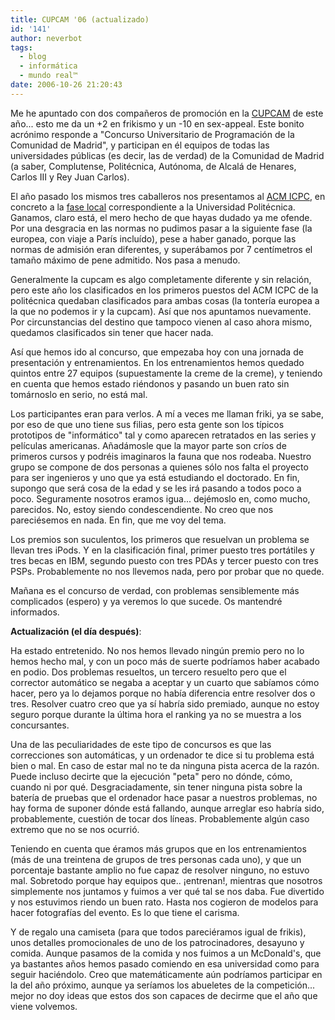 ```yaml
---
title: CUPCAM '06 (actualizado)
id: '141'
author: neverbot
tags:
  - blog
  - informática
  - mundo real™
date: 2006-10-26 21:20:43
---
```


Me he apuntado con dos compañeros de promoción en la [CUPCAM](http://www.fi.upm.es/cupcam2006/index.html) de este año... esto me da un +2 en frikismo y un -10 en sex-appeal. Este bonito acrónimo responde a "Concurso Universitario de Programación de la Comunidad de Madrid", y participan en él equipos de todas las universidades públicas (es decir, las de verdad) de la Comunidad de Madrid (a saber, Complutense, Politécnica, Autónoma, de Alcalá de Henares, Carlos III y Rey Juan Carlos).

El año pasado los mismos tres caballeros nos presentamos al [ACM ICPC](http://icpc.baylor.edu/icpc/), en concreto a la [fase local](http://acm.asoc.fi.upm.es/contest/) correspondiente a la Universidad Politécnica. Ganamos, claro está, el mero hecho de que hayas dudado ya me ofende. Por una desgracia en las normas no pudimos pasar a la siguiente fase (la europea, con viaje a París incluído), pese a haber ganado, porque las normas de admisión eran diferentes, y superábamos por 7 centímetros el tamaño máximo de pene admitido. Nos pasa a menudo.

Generalmente la cupcam es algo completamente diferente y sin relación, pero este año los clasificados en los primeros puestos del ACM ICPC de la politécnica quedaban clasificados para ambas cosas (la tontería europea a la que no podemos ir y la cupcam). Así que nos apuntamos nuevamente. Por circunstancias del destino que tampoco vienen al caso ahora mismo, quedamos clasificados sin tener que hacer nada.

Así que hemos ido al concurso, que empezaba hoy con una jornada de presentación y entrenamientos. En los entrenamientos hemos quedado quintos entre 27 equipos (supuestamente la creme de la creme), y teniendo en cuenta que hemos estado riéndonos y pasando un buen rato sin tomárnoslo en serio, no está mal.

Los participantes eran para verlos. A mí a veces me llaman friki, ya se sabe, por eso de que uno tiene sus filias, pero esta gente son los típicos prototipos de "informático" tal y como aparecen retratados en las series y películas americanas. Añadámosle que la mayor parte son críos de primeros cursos y podréis imaginaros la fauna que nos rodeaba. Nuestro grupo se compone de dos personas a quienes sólo nos falta el proyecto para ser ingenieros y uno que ya está estudiando el doctorado. En fin, supongo que será cosa de la edad y se les irá pasando a todos poco a poco. Seguramente nosotros eramos igua... dejémoslo en, como mucho, parecidos. No, estoy siendo condescendiente. No creo que nos pareciésemos en nada. En fin, que me voy del tema.

Los premios son suculentos, los primeros que resuelvan un problema se llevan tres iPods. Y en la clasificación final, primer puesto tres portátiles y tres becas en IBM, segundo puesto con tres PDAs y tercer puesto con tres PSPs. Probablemente no nos llevemos nada, pero por probar que no quede.

Mañana es el concurso de verdad, con problemas sensiblemente más complicados (espero) y ya veremos lo que sucede. Os mantendré informados.

**Actualización (el día después)**:

Ha estado entretenido. No nos hemos llevado ningún premio pero no lo hemos hecho mal, y con un poco más de suerte podríamos haber acabado en podio. Dos problemas resueltos, un tercero resuelto pero que el corrector automático se negaba a aceptar y un cuarto que sabíamos cómo hacer, pero ya lo dejamos porque no había diferencia entre resolver dos o tres. Resolver cuatro creo que ya sí habría sido premiado, aunque no estoy seguro porque durante la última hora el ranking ya no se muestra a los concursantes.

Una de las peculiaridades de este tipo de concursos es que las correcciones son automáticas, y un ordenador te dice si tu problema está bien o mal. En caso de estar mal no te da ninguna pista acerca de la razón. Puede incluso decirte que la ejecución "peta" pero no dónde, cómo, cuando ni por qué. Desgraciadamente, sin tener ninguna pista sobre la batería de pruebas que el ordenador hace pasar a nuestros problemas, no hay forma de suponer dónde está fallando, aunque arreglar eso habría sido, probablemente, cuestión de tocar dos líneas. Probablemente algún caso extremo que no se nos ocurrió.

Teniendo en cuenta que éramos más grupos que en los entrenamientos (más de una treintena de grupos de tres personas cada uno), y que un porcentaje bastante amplio no fue capaz de resolver ninguno, no estuvo mal. Sobretodo porque hay equipos que.. ¡entrenan!, mientras que nosotros simplemente nos juntamos y fuimos a ver qué tal se nos daba. Fue divertido y nos estuvimos riendo un buen rato. Hasta nos cogieron de modelos para hacer fotografías del evento. Es lo que tiene el carisma.

Y de regalo una camiseta (para que todos pareciéramos igual de frikis), unos detalles promocionales de uno de los patrocinadores, desayuno y comida. Aunque pasamos de la comida y nos fuimos a un McDonald's, que ya bastantes años hemos pasado comiendo en esa universidad como para seguir haciéndolo. Creo que matemáticamente aún podríamos participar en la del año próximo, aunque ya seríamos los abueletes de la competición... mejor no doy ideas que estos dos son capaces de decirme que el año que viene volvemos.
